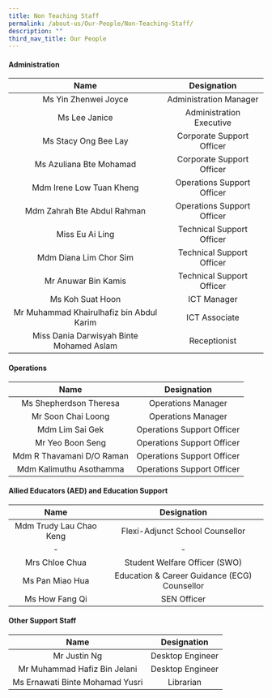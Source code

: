 ```yaml
---
title: Non Teaching Staff
permalink: /about-us/Our-People/Non-Teaching-Staff/
description: ""
third_nav_title: Our People
---
```

#### **Administration**

|                   Name                   |           Designation          |
|:----------------------------------------:|:------------------------------:|
| Ms Yin Zhenwei Joyce                     | Administration Manager  |
| Ms Lee Janice                            |  Administration Executive      |
| Ms Stacy Ong Bee Lay                     | Corporate Support Officer      |
| Ms Azuliana Bte Mohamad                  | Corporate Support Officer      |
| Mdm Irene Low Tuan Kheng                 | Operations Support Officer     |
| Mdm Zahrah Bte Abdul Rahman              | Operations Support Officer     |
| Miss Eu Ai Ling                          | Technical Support Officer      |
| Mdm Diana Lim Chor Sim                   | Technical Support Officer      |
| Mr Anuwar Bin Kamis                      | Technical Support Officer      |
| Ms Koh Suat Hoon | ICT Manager                  |
| Mr Muhammad Khairulhafiz bin Abdul Karim                         | ICT Associate                    |
| Miss Dania Darwisyah Binte Mohamed Aslam | Receptionist                   |

#### **Operations**

|            Name           |         Designation        |
|:-------------------------:|:--------------------------:|
| Ms Shepherdson Theresa    | Operations Manager         |
| Mr Soon Chai Loong        | Operations Manager         |
| Mdm Lim Sai Gek           | Operations Support Officer |
| Mr Yeo Boon Seng          | Operations Support Officer |
| Mdm R Thavamani D/O Raman | Operations Support Officer |
| Mdm Kalimuthu Asothamma   | Operations Support Officer |

#### **Allied Educators (AED) and Education Support**

|           Name          |                  Designation                  |
|:-----------------------:|:---------------------------------------------:|
| Mdm Trudy Lau Chao Keng    | Flexi-Adjunct School Counsellor                      |
| - | -               |
| Mrs Chloe Chua          | Student Welfare Officer (SWO)                 |
| Ms Pan Miao Hua         |  Education & Career Guidance (ECG) Counsellor |
| Ms How Fang Qi          | SEN Officer                                   |

#### **Other Support Staff**

|           Name          |                  Designation                 |
|:-----------------------:|:--------------------------------------------:|
|   Mr Justin Ng  |           Desktop Engineer          |
| Mr Muhammad Hafiz Bin Jelani |        Desktop Engineer       |
|     Ms Ernawati Binte Mohamad Yusri   | Librarian |